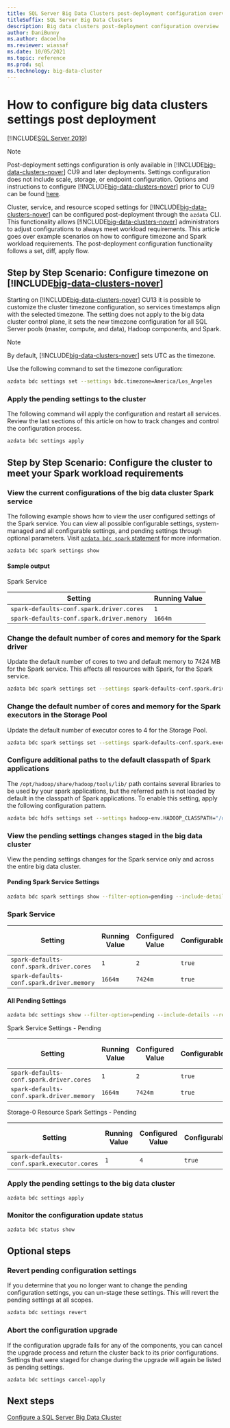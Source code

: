 ```yaml
---
title: SQL Server Big Data Clusters post-deployment configuration overview
titleSuffix: SQL Server Big Data Clusters
description: Big data clusters post-deployment configuration overview
author: DaniBunny
ms.author: dacoelho
ms.reviewer: wiassaf
ms.date: 10/05/2021
ms.topic: reference
ms.prod: sql
ms.technology: big-data-cluster
---
```


# How to configure big data clusters settings post deployment

[!INCLUDE[SQL Server 2019](../includes/applies-to-version/sqlserver2019.md)]

> [!NOTE]
> Post-deployment settings configuration is only available in [!INCLUDE[big-data-clusters-nover](../includes/ssbigdataclusters-ss-nover.md)] CU9 and later deployments. Settings configuration does not include scale, storage, or endpoint configuration. Options and instructions to configure [!INCLUDE[big-data-clusters-nover](../includes/ssbigdataclusters-ss-nover.md)] prior to CU9 can be found [here](configure-bdc-pre-configuration.md).

Cluster, service, and resource scoped settings for [!INCLUDE[big-data-clusters-nover](../includes/ssbigdataclusters-ss-nover.md)] can be configured post-deployment through the `azdata` CLI. This functionality allows [!INCLUDE[big-data-clusters-nover](../includes/ssbigdataclusters-ss-nover.md)] administrators to adjust configurations to always meet workload requirements. This article goes over example scenarios on how to configure timezone and Spark workload requirements. The post-deployment configuration functionality follows a set, diff, apply flow.

## Step by Step Scenario: Configure timezone on [!INCLUDE[big-data-clusters-nover](../includes/ssbigdataclusters-ss-nover.md)]

Starting on [!INCLUDE[big-data-clusters-nover](../includes/ssbigdataclusters-ss-nover.md)] CU13 it is possible to customize the cluster timezone configuration, so services timestamps align with the selected timezone. The setting does not apply to the big data cluster control plane, it sets the new timezone configuration for all SQL Server pools (master, compute, and data), Hadoop components, and Spark.

> [!NOTE]
> By default, [!INCLUDE[big-data-clusters-nover](../includes/ssbigdataclusters-ss-nover.md)] sets UTC as the timezone.

Use the following command to set the timezone configuration:

```bash
azdata bdc settings set --settings bdc.timezone=America/Los_Angeles
```

### Apply the pending settings to the cluster

The following command will apply the configuration and restart all services. Review the last sections of this article on how to track changes and control the configuration process.

```bash
azdata bdc settings apply
```

## Step by Step Scenario: Configure the cluster to meet your Spark workload requirements

### View the current configurations of the big data cluster Spark service

The following example shows how to view the user configured settings of the Spark service. You can view all possible configurable settings, system-managed and all configurable settings, and pending settings through optional parameters. Visit [`azdata bdc spark` statement](../azdata/reference/reference-azdata-bdc-spark-statement.md) for more information.

```bash
azdata bdc spark settings show
```

#### Sample output

Spark Service

|Setting|Running Value|
| --- | --- |
|`spark-defaults-conf.spark.driver.cores`|`1` |
|`spark-defaults-conf.spark.driver.memory`|`1664m` |

### Change the default number of cores and memory for the Spark driver 

Update the default number of cores to two and default memory to 7424 MB for the Spark service. This affects all resources with Spark, for the Spark service.

```bash
azdata bdc spark settings set --settings spark-defaults-conf.spark.driver.cores=2,spark-defaults-conf.spark.driver.memory=7424m
```

### Change the default number of cores and memory for the Spark executors in the Storage Pool

Update the default number of executor cores to 4 for the Storage Pool.

```bash
azdata bdc spark settings set --settings spark-defaults-conf.spark.executor.cores=4 --resource=storage-0
```

### Configure additional paths to the default classpath of Spark applications

The ```/opt/hadoop/share/hadoop/tools/lib/``` path contains several libraries to be used by your spark applications, but the referred path is not loaded by default in the classpath of Spark applications. To enable this setting, apply the following configuration pattern.

```bash
azdata bdc hdfs settings set --settings hadoop-env.HADOOP_CLASSPATH="/opt/hadoop/share/hadoop/tools/lib/*"
```

### View the pending settings changes staged in the big data cluster

View the pending settings changes for the Spark service only and across the entire big data cluster.

#### Pending Spark Service Settings

```bash
azdata bdc spark settings show --filter-option=pending --include-details
```

### Spark Service

|Setting|Running Value|Configured Value|Configurable|Configured |Last Updated Time|
| --- | --- | --- | --- | --- | --- |
|`spark-defaults-conf.spark.driver.cores`|`1`| `2` | `true` | `true` |
|`spark-defaults-conf.spark.driver.memory`|`1664m`| `7424m` | `true` | `true` |

#### All Pending Settings

```bash
azdata bdc settings show --filter-option=pending --include-details --recursive
```

Spark Service Settings - Pending

|Setting|Running Value|Configured Value|Configurable|Configured|Last Updated Time|
| --- | --- | --- | --- | --- | --- |
|`spark-defaults-conf.spark.driver.cores`|`1`| `2` | `true` | `true` |
|`spark-defaults-conf.spark.driver.memory`|`1664m`| `7424m` | `true` | `true` |

Storage-0 Resource Spark Settings - Pending

|Setting|Running Value|Configured Value|Configurable|Configured|Last Updated Time|
| --- | --- | --- | --- | --- | --- |
|`spark-defaults-conf.spark.executor.cores`|`1`| `4` | `true` | `true` |

### Apply the pending settings to the big data cluster

```bash
azdata bdc settings apply
```

### Monitor the configuration update status

```bash
azdata bdc status show
```

## Optional steps

### Revert pending configuration settings

If you determine that you no longer want to change the pending configuration settings, you can un-stage these settings. This will revert the pending settings at all scopes.

```bash
azdata bdc settings revert
```

### Abort the configuration upgrade

If the configuration upgrade fails for any of the components, you can cancel the upgrade process and return the cluster back to its prior configurations. Settings that were staged for change during the upgrade will again be listed as pending settings.

```bash
azdata bdc settings cancel-apply
```

## Next steps

[Configure a SQL Server Big Data Cluster](configure-bdc-overview.md)
